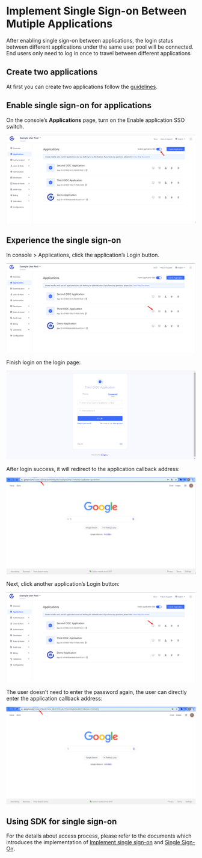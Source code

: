 # Implement Single Sign-on Between Mutiple Applications

<LastUpdated/>

After enabling single sign-on between applications, the login status between different applications under the same user pool will be connected. End users only need to log in once to travel between different applications

## Create two applications

At first you can create two applications follow the [guidelines](./create-app.md).

## Enable single sign-on for applications

On the console’s **Applications** page, turn on the Enable application SSO switch.


![](./images/SSO-1.png)


## Experience the single sign-on

In console > Applications, click the application’s Login button.


![](./images/SSO-2.png)


Finish login on the login page:


![](./images/SSO-3.png)


After login success, it will redirect to the application callback address:


![](./images/SSO-4.png)


Next, click another application’s Login button:


![](./images/SSO-5.png)


The user doesn’t need to enter the password again, the user can directly enter the application callback address:


![](./images/SSO-6.png)


## Using SDK for single sign-on

For the details about access process, please refer to the documents which introduces the implementation of [Implement single sign-on](/guides/authentication/sso/) and [Single Sign-On](/reference/sdk-for-sso.md).
